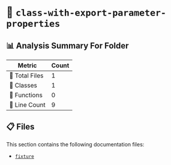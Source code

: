 # 📁 `class-with-export-parameter-properties`

## 📊 Analysis Summary For Folder

| Metric | Count |
|--------|-------|
| 📁 Total Files | 1 |
| 🧱 Classes | 1 |
| 🔧 Functions | 0 |
| 🔢 Line Count | 9 |


## 📋 Files

This section contains the following documentation files:

- [`fixture`](./fixture.md)